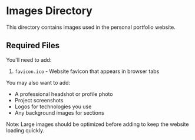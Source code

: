 # Images Directory

This directory contains images used in the personal portfolio website.

## Required Files

You'll need to add:

1. `favicon.ico` - Website favicon that appears in browser tabs

You may also want to add:

- A professional headshot or profile photo
- Project screenshots
- Logos for technologies you use
- Any background images for sections

Note: Large images should be optimized before adding to keep the website loading quickly.
